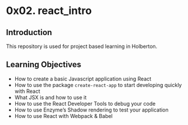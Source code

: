 # 0x02. react_intro

## Introduction
This repository is used for project based learning in Holberton.

## Learning Objectives
- How to create a basic Javascript application using React
- How to use the package `create-react-app` to start developing quickly with React
- What JSX is and how to use it
- How to use the React Developer Tools to debug your code
- How to use Enzyme&rsquo;s Shadow rendering to test your application
- How to use React with Webpack &amp; Babel
